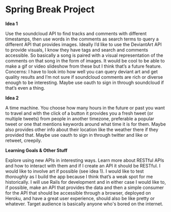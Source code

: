 # Spring Break Project

**Idea 1**

Use the soundcloud API to find tracks and comments with different timestamps, then use words in the comments as search terms to query a different API that provides images. Ideally I’d like to use the DeviantArt API to provide visuals, I know they have tags and search and comments accessible. So basically a song is paired with a visual representation of the comments on that song in the form of images. It  would be cool to be able to make a gif or video slideshow from these but I think that’s a future feature. Concerns: I have to look into how well you can query deviant art and get quality results and I’m not sure if soundcloud comments are rich or diverse enough to be interesting. Maybe use oauth to sign in through soundcloud if that’s even a thing.

**Idea 2**

A time machine. You choose how many hours in the future or past you want to travel and with the click of a button it provides you a fresh tweet (or multiple tweets) from people in another timezone, preferable a popular tweet or one that mentions keywords around what time it is for them. Maybe also provides other info about their location like the weather there if they provided that. Maybe use oauth to sign in through twitter and like or retweet, creepily.

**Learning Goals & Other Stuff**

Explore using new APIs in interesting ways. Learn more about RESTful APIs and how to interact with them and if I create an API it should be RESTful. I would like to involve art if possible (see idea 1). I would like to test _thoroughly_ as I build the app because I think that’s a weak spot for me historically. I will use Rails for development and in either case I would like to, if possible, make an API that provides the data and then a simple consumer for the API that should be accessible through a browser, deployed on Heroku, and have a great user experience, should also be like pretty or whatever. Target audience is basically anyone who's bored on the internet.
